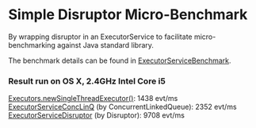 Simple Disruptor Micro-Benchmark
===============================
By wrapping disruptor in an ExecutorService to facilitate micro-benchmarking against Java standard library.

The benchmark details can be found in [ExecutorServiceBenchmark](https://github.com/freddfy/DisruptorBenchmark/blob/master/src/main/java/fred/utils/ExecutorServiceBenchmark.java).

### Result run on OS X, 2.4GHz Intel Core i5

[Executors.newSingleThreadExecutor()](https://github.com/freddfy/DisruptorBenchmark/blob/master/src/main/java/fred/utils/ExecutorServiceSingleBenchmarkMain.java): 1438 evt/ms
[ExecutorServiceConcLinQ](https://github.com/freddfy/DisruptorBenchmark/blob/master/src/main/java/fred/utils/ExecutorServiceConcLinQBenchmarkMain.java) (by ConcurrentLinkedQueue): 2352 evt/ms
[ExecutorServiceDisruptor](https://github.com/freddfy/DisruptorBenchmark/blob/master/src/main/java/fred/utils/ExecutorServiceDisruptorBenchmarkMain.java) (by Disruptor): 9708 evt/ms
